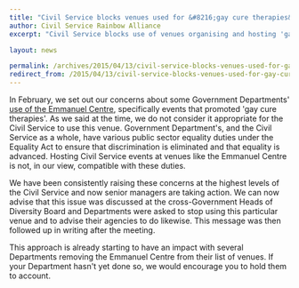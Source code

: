```yaml
---
title: "Civil Service blocks venues used for &#8216;gay cure therapies&#8217;"
author: Civil Service Rainbow Alliance
excerpt: "Civil Service blocks use of venues organising and hosting 'gay cure therapies' after CSRA raises concerns."

layout: news

permalink: /archives/2015/04/13/civil-service-blocks-venues-used-for-gay-cure-therapies/
redirect_from: /2015/04/13/civil-service-blocks-venues-used-for-gay-cure-therapies/
---
```


In February, we set out our concerns about some Government Departments' <a href="/2015/02/17/use-of-the-emmanuel-centre/">use of the Emmanuel Centre</a>, specifically events that promoted 'gay cure therapies'. As we said at the time, we do not consider it appropriate for the Civil Service to use this venue. Government Department's, and the Civil Service as a whole, have various public sector equality duties under the Equality Act to ensure that discrimination is eliminated and that equality is advanced. Hosting Civil Service events at venues like the Emmanuel Centre is not, in our view, compatible with these duties.

We have been consistently raising these concerns at the highest levels of the Civil Service and now senior managers are taking action. We can now advise that this issue was discussed at the cross-Government Heads of Diversity Board and Departments were asked to stop using this particular venue and to advise their agencies to do likewise. This message was then followed up in writing after the meeting.

This approach is already starting to have an impact with several Departments removing the Emmanuel Centre from their list of venues. If your Department hasn't yet done so, we would encourage you to hold them to account.